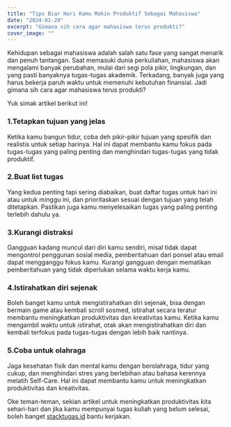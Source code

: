 ```yaml
---
title: "Tips Biar Hari Kamu Makin Produktif Sebagai Mahasiswa"
date: "2024-01-29"
excerpt: "Gimana sih cara agar mahasiswa terus produkti?"
cover_image: ""
---
```


Kehidupan sebagai mahasiswa adalah salah satu fase yang sangat menarik dan penuh tantangan. Saat memasuki dunia perkuliahan, mahasiswa akan mengalami banyak perubahan, mulai dari segi pola pikir, lingkungan, dan yang pasti banyaknya tugas-tugas akademik. Terkadang, banyak juga yang harus bekerja paruh waktu untuk memenuhi kebutuhan finansial. Jadi gimana sih cara agar mahasiswa terus produkti? 

Yuk simak artikel berikut ini!

### 1.Tetapkan tujuan yang jelas

Ketika kamu bangun tidur, coba deh pikir-pikir tujuan yang spesifik dan realistis untuk setiap harinya. Hal ini dapat membantu kamu fokus pada tugas-tugas yang paling penting dan menghindari tugas-tugas yang tidak produktif.

### 2.Buat list tugas

Yang kedua penting tapi sering diabaikan, buat daftar tugas untuk hari ini atau untuk minggu ini, dan prioritaskan sesuai dengan tujuan yang telah ditetapkan. Pastikan juga kamu menyelesaikan tugas yang paling penting terlebih dahulu ya.

### 3.Kurangi distraksi

Gangguan kadang muncul dari diri kamu sendiri, misal tidak dapat mengontrol penggunan sosial media, pemberitahuan dari ponsel atau email dapat mengganggu fokus kamu. Kurangi gangguan dengan mematikan pemberitahuan yang tidak diperlukan selama waktu kerja kamu.

### 4.Istirahatkan diri sejenak

Boleh banget kamu untuk mengistirahatkan diri sejenak, bisa dengan bermain game atau kembali scroll sosmed, istirahat secara teratur membantu meningkatkan produktivitas dan kreativitas kamu. Ketika kamu mengambil waktu untuk istirahat, otak akan mengistirahatkan diri dan kembali terfokus pada tugas-tugas dengan lebih baik nantinya.

### 5.Coba untuk olahraga

Jaga kesehatan fisik dan mental kamu dengan berolahraga, tidur yang cukup, dan menghindari stres yang berlebihan atau bahasa kerennya melatih Self-Care. Hal ini dapat membantu kamu untuk meningkatkan produktivitas dan kreativitas.

Oke teman-teman, sekian artikel untuk meningkatkan produktivitas kita sehari-hari dan jika kamu mempunyai tugas kuliah yang belum selesai, boleh banget [stacktugas.id](//stacktugas.id) bantu kerjakan.